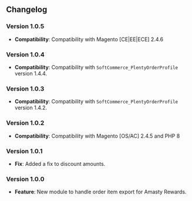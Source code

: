 ## Changelog

### Version 1.0.5
- **Compatibility**: Compatibility with Magento [CE|EE|ECE] 2.4.6

### Version 1.0.4
- **Compatibility**: Compatibility with `SoftCommerce_PlentyOrderProfile` version 1.4.4.

### Version 1.0.3
- **Compatibility**: Compatibility with `SoftCommerce_PlentyOrderProfile` version 1.4.2.

### Version 1.0.2
- **Compatibility**: Compatibility with Magento [OS/AC] 2.4.5 and PHP 8

### Version 1.0.1
- **Fix**: Added a fix to discount amounts.

### Version 1.0.0
- **Feature**: New module to handle order item export for Amasty Rewards.
